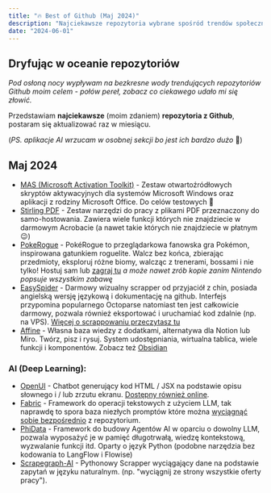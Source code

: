 ```yaml
---
title: "🔥 Best of Github (Maj 2024)"
description: "Najciekawsze repozytoria wybrane spośród trendów społeczności."
date: "2024-06-01"
---
```


## Dryfując w oceanie repozytoriów

*Pod osłoną nocy wypływam na bezkresne wody trendujących repozytoriów Github moim celem - połów pereł, zobacz co ciekawego udało mi się złowić.*

Przedstawiam **najciekawsze** (moim zdaniem) **repozytoria z Github**, postaram się aktualizować raz w miesiącu.

(*PS. aplikacje AI wrzucam w osobnej sekcji bo jest ich bardzo dużo* 🤮)

## Maj 2024

- [MAS (Microsoft Activation Toolkit)](https://github.com/massgravel/Microsoft-Activation-Scripts) - Zestaw otwartoźródłowych skryptów aktywacyjnych dla systemów Microsoft Windows oraz aplikacji z rodziny Microsoft Office. Do celów testowych 🤡
- [Stirling PDF](https://github.com/Stirling-Tools/Stirling-PDF) - Zestaw narzędzi do pracy z plikami PDF przeznaczony do samo-hostowania. Zawiera wiele funkcji których nie znajdziecie w darmowym Acrobacie (a nawet takie których nie znajdziecie w płatnym 😉)
- [PokeRogue](https://github.com/pagefaultgames/pokerogue) - PokéRogue to przeglądarkowa fanowska gra Pokémon, inspirowana gatunkiem roguelite. Walcz bez końca, zbierając przedmioty, eksploruj różne biomy, walcząc z trenerami, bossami i nie tylko! Hostuj sam lub [zagraj tu](https://pokerogue.net/) *a może nawet zrób kopie zanim Nintendo popsuje wszystkim zabawę*
- [EasySpider](https://github.com/NaiboWang/EasySpider) - Darmowy wizualny scrapper od przyjaciół z chin, posiada angielską wersję językową i dokumentację na github. Interfejs przypomina popularnego Octoparse natomiast ten jest całkowicie darmowy, pozwala również eksportować i uruchamiać kod zdalnie (np. na VPS). [Więcej o scrappowaniu przeczytasz tu](../blog/001-web-scrapping)
- [Affine](https://github.com/toeverything/AFFiNE) - Własna baza wiedzy z dodatkami, alternatywa dla Notion lub Miro. Twórz, pisz i rysuj. System udostępniania, wirtualna tablica, wiele funkcji i komponentów. Zobacz też [Obsidian](https://obsidian.md/)

### AI (Deep Learning):
- [OpenUI](https://github.com/wandb/openui) - Chatbot generujący kod HTML / JSX na podstawie opisu słownego i / lub zrzutu ekranu. [Dostępny również online](https://openui.fly.dev/ai/new).
- [Fabric](https://github.com/danielmiessler/fabric) - Framework do operacji tekstowych z użyciem LLM, tak naprawdę to spora baza niezłych promptów które można [wyciągnąć sobie bezpośrednio](https://github.com/danielmiessler/fabric/tree/main/patterns) z repozytorium.
- [PhiData](https://github.com/phidatahq/phidata) - Framework do budowy Agentów AI w oparciu o dowolny LLM, pozwala wyposażyć je w pamięć długotrwałą, wiedzę kontekstową, wyzwalanie funkcji itd. Oparty o język Python (podobne narzędzia bez kodowania to LangFlow i Flowise)
- [Scrapegraph-AI](https://github.com/VinciGit00/Scrapegraph-ai) - Pythonowy Scrapper wyciągający dane na podstawie zapytań w języku naturalnym. (np. "wyciągnij ze strony wszystkie oferty pracy").

